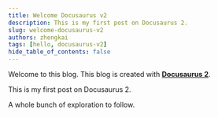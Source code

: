 ```yaml
---
title: Welcome Docusaurus v2
description: This is my first post on Docusaurus 2.
slug: welcome-docusaurus-v2
authors: zhengkai
tags: [hello, docusaurus-v2]
hide_table_of_contents: false
---
```


Welcome to this blog. This blog is created with [**Docusaurus 2**](https://docusaurus.io/).

<!--truncate-->

This is my first post on Docusaurus 2.

A whole bunch of exploration to follow.